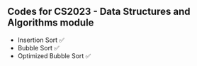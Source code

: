 
## Codes for CS2023 - Data Structures and Algorithms module

- Insertion Sort ✅
- Bubble Sort ✅
- Optimized Bubble Sort ✅
